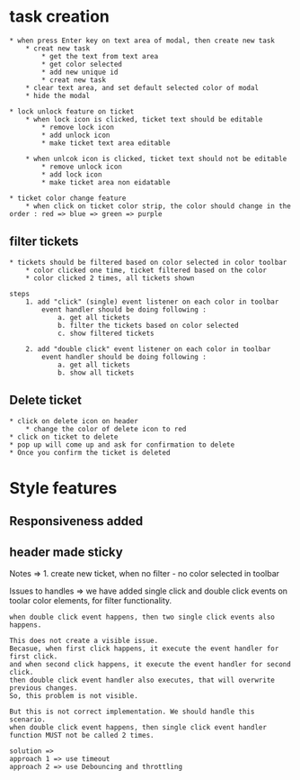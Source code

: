 
# task creation
    * when press Enter key on text area of modal, then create new task
        * creat new task
            * get the text from text area
            * get color selected 
            * add new unique id 
            * creat new task
        * clear text area, and set default selected color of modal
        * hide the modal

    * lock unlock feature on ticket
        * when lock icon is clicked, ticket text should be editable
            * remove lock icon
            * add unlock icon
            * make ticket text area editable

        * when unlcok icon is clicked, ticket text should not be editable
            * remove unlock icon
            * add lock icon
            * make ticket area non eidatable

    * ticket color change feature
        * when click on ticket color strip, the color should change in the order : red => blue => green => purple

        
## filter tickets
    * tickets should be filtered based on color selected in color toolbar
        * color clicked one time, ticket filtered based on the color
        * color clicked 2 times, all tickets shown

    steps 
        1. add "click" (single) event listener on each color in toolbar  
            event handler should be doing following :
                a. get all tickets 
                b. filter the tickets based on color selected
                c. show filtered tickets 

        2. add "double click" event listener on each color in toolbar
            event handler should be doing following :
                a. get all tickets 
                b. show all tickets 


## Delete ticket
    * click on delete icon on header
        * change the color of delete icon to red
    * click on ticket to delete 
    * pop up will come up and ask for confirmation to delete
    * Once you confirm the ticket is deleted


# Style features
## Responsiveness added
## header made sticky

Notes =>
    1. create new ticket, when no filter - no color selected in toolbar

Issues to handles =>
    we have added  single click and double click events on toolar color elements, for filter functionality.

    when double click event happens, then two single click events also happens.

    This does not create a visible issue.
    Becasue, when first click happens, it execute the event handler for first click.
    and when second click happens, it execute the event handler for second click.
    then double click event handler also executes, that will overwrite previous changes.
    So, this problem is not visible.

    But this is not correct implementation. We should handle this scenario.
    when double click event happens, then single click event handler function MUST not be called 2 times.

    solution => 
    approach 1 => use timeout
    approach 2 => use Debouncing and throttling


